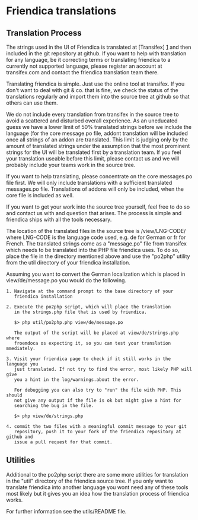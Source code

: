 Friendica translations
======================

Translation Process
-------------------

The strings used in the UI of Friendica is translated at [Transifex] [1] and then included in the git repository at github.
If you want to help with translation for any language, be it correcting terms or translating friendica to a currently not supported language, please register an account at transifex.com and contact the friendica translation team there.

Translating friendica is simple.
Just use the online tool at transifex.
If you don't want to deal with git & co. that is fine, we check the status of the translations regularly and import them into the source tree at github so that others can use them.

We do not include every translation from transifex in the source tree to avoid a scattered and disturbed overall experience.
As an uneducated guess we have a lower limit of 50% translated strings before we include the language (for the core message.po file, addont translation will be included once all strings of an addon are translated.
This limit is judging only by the amount of translated strings under the assumption that the most prominent strings for the UI will be translated first by a translation team.
If you feel your translation useable before this limit, please contact us and we will probably include your teams work in the source tree.

If you want to help translating, please concentrate on the core messages.po file first.
We will only include translations with a sufficient translated messages.po file.
Translations of addons will only be included, when the core file is included as well.

If you want to get your work into the source tree yourself, feel free to do so and contact us with and question that arises.
The process is simple and friendica ships with all the tools necessary.

The location of the translated files in the source tree is
    /view/LNG-CODE/
where LNG-CODE is the language code used, e.g. de for German or fr for French.
The translated strings come as a "message.po" file from transifex which needs to be translated into the PHP file friendica uses.
To do so, place the file in the directory mentioned above and use the "po2php" utility from the util directory of your friendica installation.

Assuming you want to convert the German localization which is placed in view/de/message.po you would do the following.

    1. Navigate at the command prompt to the base directory of your
       friendica installation

    2. Execute the po2php script, which will place the translation
       in the strings.php file that is used by friendica.

       $> php util/po2php.php view/de/message.po

       The output of the script will be placed at view/de/strings.php where
       froemdoca os expecting it, so you can test your translation mmediately.

    3. Visit your friendica page to check if it still works in the language you
       just translated. If not try to find the error, most likely PHP will give
       you a hint in the log/warnings.about the error.

       For debugging you can also try to "run" the file with PHP. This should
       not give any output if the file is ok but might give a hint for
       searching the bug in the file.

       $> php view/de/strings.php

    4. commit the two files with a meaningful commit message to your git
       repository, push it to your fork of the friendica repository at github and
       issue a pull request for that commit.

Utilities
---------

Additional to the po2php script there are some more utilities for translation in the "util" directory of the friendica source tree.
If you only want to translate friendica into another language you wont need any of these tools most likely but it gives you an idea how the translation process of friendica works.

For further information see the utils/README file.

[1]:   https://www.transifex.com/projects/p/friendica/

